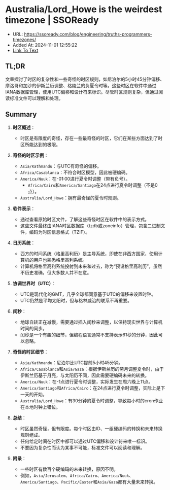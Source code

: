 # Australia/Lord_Howe is the weirdest timezone | SSOReady
- URL: https://ssoready.com/blog/engineering/truths-programmers-timezones/
- Added At: 2024-11-01 12:55:22
- [Link To Text](2024-11-01-australia-lord_howe-is-the-weirdest-timezone-ssoready_raw.md)

## TL;DR
文章探讨了时区的复杂性和一些奇怪的时区规则，如尼泊尔的5小时45分钟偏移、摩洛哥和加沙的伊斯兰历调整、格陵兰的负夏令时等。这些时区在软件中通过IANA数据库管理，使用UTC偏移和设计符来标识。尽管时区规则复杂，但通过阅读标准文件可以理解和处理。

## Summary
1. **时区概述**：
   - 时区是有限度的奇怪，存在一些最奇怪的时区，它们在某些方面达到了时区所能达到的极限。

2. **奇怪的时区示例**：
   - `Asia/Kathmandu`：与UTC有奇怪的偏移。
   - `Africa/Casablanca`：不符合时区模型，因此被硬编码。
   - `America/Nuuk`：在-01:00进行夏令时调整（带有负号）。
     - `Africa/Cairo`和`America/Santiago`在24点进行夏令时调整（不是0点）。
   - `Australia/Lord_Howe`：拥有最奇怪的夏令时规则。

3. **软件表示**：
   - 通过查看原始时区文件，了解这些奇怪时区在软件中的表示方式。
   - 这些文件最终由IANA时区数据库（tzdb或zoneinfo）管理，包含二进制文件，编码为时区信息格式（TZIF）。

4. **日历系统**：
   - 西方的时间系统（格里高利历）是主导系统，即使在非西方国家，使用计算机的用户也熟悉格里高利系统。
   - 计算机将格里高利系统投射到未来和过去，称为“预设格里高利历”，虽然不历史准确，但大多数人并不在意。

5. **协调世界时（UTC）**：
   - UTC是现代化的GMT，几乎全球都同意基于UTC的偏移来设置时钟。
   - UTC仍然是平均太阳时，但与格林威治的联系不再重要。

6. **闰秒**：
   - 地球自转正在减慢，需要通过插入闰秒来调整，以保持现实世界与计算机时间的同步。
   - 闰秒是一个有趣的细节，但编程语言通常不支持表示61秒的分钟，因此可以忽略。

7. **奇怪的时区细节**：
   - `Asia/Kathmandu`：尼泊尔比UTC提前5小时45分钟。
   - `Africa/Casablanca`和`Asia/Gaza`：根据伊斯兰历的斋月调整夏令时，由于伊斯兰历基于月亮，与太阳历不同，因此需要硬编码未来的转换。
   - `America/Nuuk`：在-1点进行夏令时调整，实际发生在周六晚上11点。
   - `America/Santiago`和`Africa/Cairo`：在24点进行夏令时调整，实际上是下一天的开始。
   - `Australia/Lord_Howe`：有30分钟的夏令时调整，导致每小时的cron作业在本地时钟上错位。

8. **总结**：
   - 时区虽然奇怪，但有限度。每个时区由ID、一组硬编码的转换和未来转换规则组成。
   - 任何给定时间在时区中都可以通过UTC偏移和设计符来唯一标识。
   - 不要因为复杂性而认为某事不可能，标准文件可以阅读和理解。

9. **附录**：
   - 一些时区有数百个硬编码的未来转换，原因不明。
   - 例如，`Asia/Jerusalem`、`Africa/Cairo`、`America/Nuuk`、`America/Santiago`、`Pacific/Easter`和`Asia/Gaza`都有大量未来转换。
